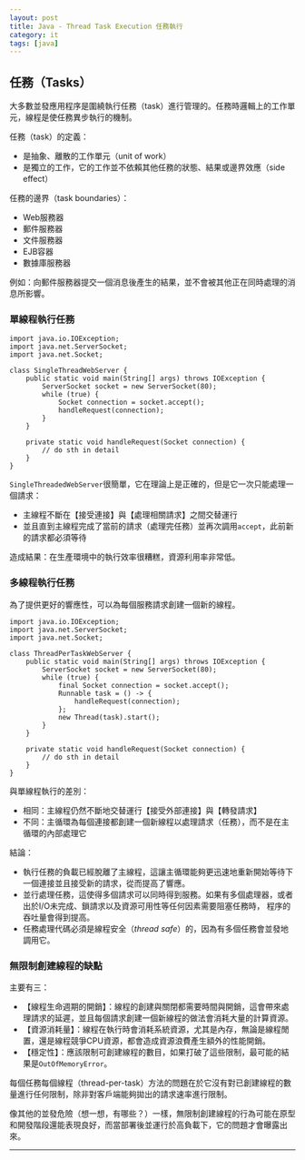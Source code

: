 ```yaml
---
layout: post
title: Java - Thread Task Execution 任務執行
category: it
tags: [java]
---
```


## 任務（Tasks）

大多數並發應用程序是圍繞執行任務（task）進行管理的。任務時邏輯上的工作單元，線程是使任務異步執行的機制。

任務（task）的定義：
- 是抽象、離散的工作單元（unit of work）
- 是獨立的工作，它的工作並不依賴其他任務的狀態、結果或邊界效應（side effect）

任務的邊界（task boundaries）：
- Web服務器
- 郵件服務器
- 文件服務器
- EJB容器
- 數據庫服務器

例如：向郵件服務器提交一個消息後產生的結果，並不會被其他正在同時處理的消息所影響。

### 單線程執行任務

```
import java.io.IOException;
import java.net.ServerSocket;
import java.net.Socket;

class SingleThreadWebServer {
    public static void main(String[] args) throws IOException {
        ServerSocket socket = new ServerSocket(80);
        while (true) {
            Socket connection = socket.accept();
            handleRequest(connection);
        }
    }

    private static void handleRequest(Socket connection) {
        // do sth in detail
    }
}
```

`SingleThreadedWebServer`很簡單，它在理論上是正確的，但是它一次只能處理一個請求：
- 主線程不斷在【接受連接】與【處理相關請求】之間交替運行
- 並且直到主線程完成了當前的請求（處理完任務）並再次調用`accept`，此前新的請求都必須等待

造成結果：在生產環境中的執行效率很糟糕，資源利用率非常低。

### 多線程執行任務

為了提供更好的響應性，可以為每個服務請求創建一個新的線程。

```
import java.io.IOException;
import java.net.ServerSocket;
import java.net.Socket;

class ThreadPerTaskWebServer {
    public static void main(String[] args) throws IOException {
        ServerSocket socket = new ServerSocket(80);
        while (true) {
            final Socket connection = socket.accept();
            Runnable task = () -> {
                handleRequest(connection);
            };
            new Thread(task).start();
        }
    }

    private static void handleRequest(Socket connection) {
        // do sth in detail
    }
}
```

與單線程執行的差別：
- 相同：主線程仍然不斷地交替運行【接受外部連接】與【轉發請求】
- 不同：主循環為每個連接都創建一個新線程以處理請求（任務），而不是在主循環的內部處理它

結論：
- 執行任務的負載已經脫離了主線程，這讓主循環能夠更迅速地重新開始等待下一個連接並且接受新的請求，從而提高了響應。
- 並行處理任務，這使得多個請求可以同時得到服務。如果有多個處理器，或者出於I/O未完成、鎖請求以及資源可用性等任何因素需要阻塞任務時，
  程序的吞吐量會得到提高。
- 任務處理代碼必須是線程安全（*thread safe*）的，因為有多個任務會並發地調用它。

### 無限制創建線程的缺點

主要有三：

- 【線程生命週期的開銷】：線程的創建與關閉都需要時間與開銷，這會帶來處理請求的延遲，並且每個請求創建一個新線程的做法會消耗大量的計算資源。
- 【資源消耗量】：線程在執行時會消耗系統資源，尤其是內存，無論是線程閒置，還是線程競爭CPU資源，都會造成資源浪費產生額外的性能開銷。
- 【穩定性】：應該限制可創建線程的數目，如果打破了這些限制，最可能的結果是`OutOfMemoryError`。

每個任務每個線程（thread-per-task）方法的問題在於它沒有對已創建線程的數量進行任何限制，除非對客戶端能夠拋出的請求速率進行限制。

像其他的並發危險（想一想，有哪些？）一樣，無限制創建線程的行為可能在原型和開發階段還能表現良好，而當部署後並運行於高負載下，它的問題才會曝露出來。

---